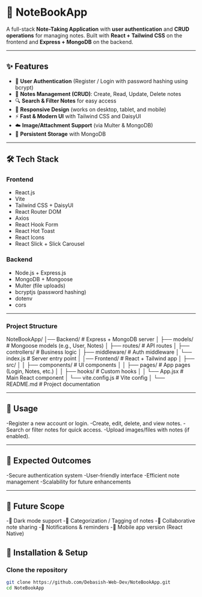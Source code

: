 # 📒 NoteBookApp

A full-stack **Note-Taking Application** with **user authentication** and **CRUD operations** for managing notes. Built with **React + Tailwind CSS** on the frontend and **Express + MongoDB** on the backend.

---

## ✨ Features
- 🔐 **User Authentication** (Register / Login with password hashing using bcrypt)
- 📝 **Notes Management (CRUD)**: Create, Read, Update, Delete notes
- 🔍 **Search & Filter Notes** for easy access
- 📱 **Responsive Design** (works on desktop, tablet, and mobile)
- ⚡ **Fast & Modern UI** with Tailwind CSS and DaisyUI
- ☁️ **Image/Attachment Support** (via Multer & MongoDB)
- 🔄 **Persistent Storage** with MongoDB

---

## 🛠️ Tech Stack

### Frontend
- React.js
- Vite
- Tailwind CSS + DaisyUI
- React Router DOM
- Axios
- React Hook Form
- React Hot Toast
- React Icons
- React Slick + Slick Carousel

### Backend
- Node.js + Express.js
- MongoDB + Mongoose
- Multer (file uploads)
- bcryptjs (password hashing)
- dotenv
- cors

---

### Project Structure

NoteBookApp/
│── Backend/              # Express + MongoDB server
│   ├── models/           # Mongoose models (e.g., User, Notes)
│   ├── routes/           # API routes
│   ├── controllers/      # Business logic
│   ├── middleware/       # Auth middleware
│   └── index.js          # Server entry point
│
│── Frontend/             # React + Tailwind app
│   ├── src/
│   │   ├── components/   # UI components
│   │   ├── pages/        # App pages (Login, Notes, etc.)
│   │   ├── hooks/        # Custom hooks
│   │   └── App.jsx       # Main React component
│   └── vite.config.js    # Vite config
│
└── README.md             # Project documentation


---

## 📌 Usage

-Register a new account or login.
-Create, edit, delete, and view notes.
-Search or filter notes for quick access.
-Upload images/files with notes (if enabled).

---

## 🎯 Expected Outcomes

-Secure authentication system
-User-friendly interface
-Efficient note management
-Scalability for future enhancements

---

## 🔮 Future Scope

-🌙 Dark mode support
-📂 Categorization / Tagging of notes
-👥 Collaborative note sharing
-🔔 Notifications & reminders
-📲 Mobile app version (React Native)

## 🚀 Installation & Setup

### Clone the repository
```bash
git clone https://github.com/Debasish-Web-Dev/NoteBookApp.git
cd NoteBookApp
